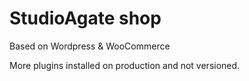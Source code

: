 StudioAgate shop
================

Based on Wordpress & WooCommerce

More plugins installed on production and not versioned.

